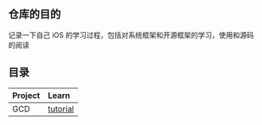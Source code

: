 ## 仓库的目的

记录一下自己 iOS 的学习过程，包括对系统框架和开源框架的学习，使用和源码的阅读

## 目录

| Project | Learn                       |
| :----- | :-------------------------- |
|   GCD   | [tutorial](GCD/tutorial.md) |

